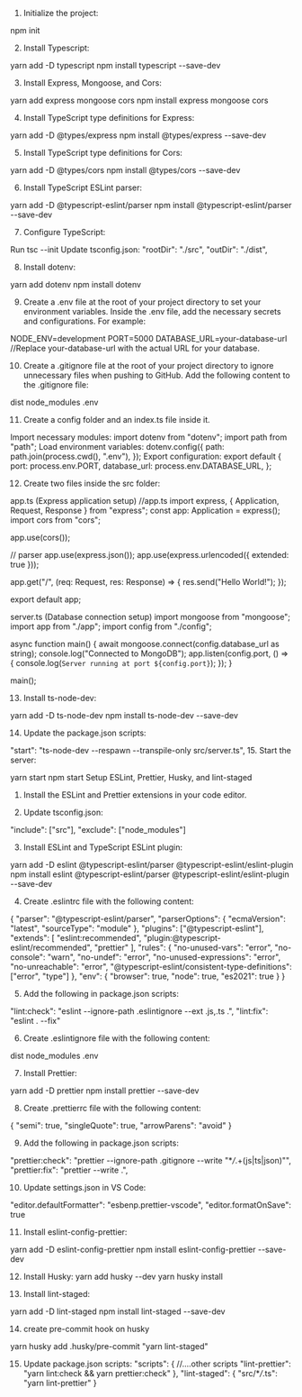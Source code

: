 1. Initialize the project:

npm init

2. Install Typescript:

yarn add -D typescript
npm install typescript --save-dev

3. Install Express, Mongoose, and Cors:

yarn add express mongoose cors
npm install express mongoose cors

4. Install TypeScript type definitions for Express:

yarn add -D @types/express
npm install @types/express --save-dev

5. Install TypeScript type definitions for Cors:

yarn add -D @types/cors
npm install @types/cors --save-dev

6. Install TypeScript ESLint parser:

yarn add -D @typescript-eslint/parser
npm install @typescript-eslint/parser --save-dev

7. Configure TypeScript:

Run tsc --init
Update tsconfig.json:
"rootDir": "./src",
"outDir": "./dist",

8. Install dotenv:

yarn add dotenv
npm install dotenv

9. Create a .env file at the root of your project directory to set your environment variables. Inside the .env file, add the necessary secrets and configurations. For example:

NODE_ENV=development
PORT=5000
DATABASE_URL=your-database-url //Replace your-database-url with the actual URL for your database.

10. Create a .gitignore file at the root of your project directory to ignore unnecessary files when pushing to GitHub. Add the following content to the .gitignore file:

dist
node_modules
.env

11. Create a config folder and an index.ts file inside it.

Import necessary modules:
import dotenv from "dotenv";
import path from "path";
Load environment variables:
dotenv.config({
path: path.join(process.cwd(), ".env"),
});
Export configuration:
export default {
port: process.env.PORT,
database_url: process.env.DATABASE_URL,
};

12. Create two files inside the src folder:

app.ts (Express application setup)
//app.ts
import express, { Application, Request, Response } from "express";
const app: Application = express();
import cors from "cors";

app.use(cors());

// parser
app.use(express.json());
app.use(express.urlencoded({ extended: true }));

app.get("/", (req: Request, res: Response) => {
res.send("Hello World!");
});

export default app;

server.ts (Database connection setup)
import mongoose from "mongoose";
import app from "./app";
import config from "./config";

async function main() {
await mongoose.connect(config.database_url as string);
console.log("Connected to MongoDB");
app.listen(config.port, () => {
console.log(`Server running at port ${config.port}`);
});
}

main();

13. Install ts-node-dev:

yarn add -D ts-node-dev
npm install ts-node-dev --save-dev

14. Update the package.json scripts:

"start": "ts-node-dev --respawn --transpile-only src/server.ts", 15. Start the server:

yarn start
npm start
Setup ESLint, Prettier, Husky, and lint-staged

1. Install the ESLint and Prettier extensions in your code editor.

2. Update tsconfig.json:

"include": ["src"],
"exclude": ["node_modules"]

3. Install ESLint and TypeScript ESLint plugin:

yarn add -D eslint @typescript-eslint/parser @typescript-eslint/eslint-plugin
npm install eslint @typescript-eslint/parser @typescript-eslint/eslint-plugin --save-dev

4. Create .eslintrc file with the following content:

{
"parser": "@typescript-eslint/parser",
"parserOptions": {
"ecmaVersion": "latest",
"sourceType": "module"
},
"plugins": ["@typescript-eslint"],
"extends": [
"eslint:recommended",
"plugin:@typescript-eslint/recommended",
"prettier"
],
"rules": {
"no-unused-vars": "error",
"no-console": "warn",
"no-undef": "error",
"no-unused-expressions": "error",
"no-unreachable": "error",
"@typescript-eslint/consistent-type-definitions": ["error", "type"]
},
"env": {
"browser": true,
"node": true,
"es2021": true
}
}

5. Add the following in package.json scripts:

"lint:check": "eslint --ignore-path .eslintignore --ext .js,.ts .",
"lint:fix": "eslint . --fix"

6. Create .eslintignore file with the following content:

dist
node_modules
.env

7. Install Prettier:

yarn add -D prettier
npm install prettier --save-dev

8. Create .prettierrc file with the following content:

{
"semi": true,
"singleQuote": true,
"arrowParens": "avoid"
}

9. Add the following in package.json scripts:

"prettier:check": "prettier --ignore-path .gitignore --write \"\*_/_.+(js|ts|json)\"",
"prettier:fix": "prettier --write .",

10. Update settings.json in VS Code:

"editor.defaultFormatter": "esbenp.prettier-vscode",
"editor.formatOnSave": true

11. Install eslint-config-prettier:

yarn add -D eslint-config-prettier
npm install eslint-config-prettier --save-dev

12. Install Husky:
    yarn add husky --dev
    yarn husky install

13. Install lint-staged:

yarn add -D lint-staged
npm install lint-staged --save-dev

14. create pre-commit hook on husky

yarn husky add .husky/pre-commit "yarn lint-staged"

15. Update package.json scripts:
    "scripts": {
    //....other scripts
    "lint-prettier": "yarn lint:check && yarn prettier:check"
    },
    "lint-staged": {
    "src/\*_/_.ts": "yarn lint-prettier"
    }
